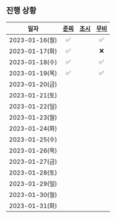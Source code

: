 ## 진행 상황

|      일자      | [준찌](https://github.com/juunzzi) | [조시](https://github.com/hyunrrr) | [무비](https://github.com/byhhh2) |
| :------------: | :--------------------------------: | :--------------------------------: | :---------------------------:|
| 2023-01-16(월) |                   ✅                 |                                    |✅|
| 2023-01-17(화) |                   ✅                 |                                    |❌|
| 2023-01-18(수) |                   ✅                 |                                    |✅|
| 2023-01-19(목) |                   ✅                 |                                    |✅|
| 2023-01-20(금) |                                    |                                    ||
| 2023-01-21(토) |                                    |                                    ||
| 2023-01-22(일) |                                    |                                    ||
| 2023-01-23(월) |                                    |                                    ||
| 2023-01-24(화) |                                    |                                    ||
| 2023-01-25(수) |                                    |                                    ||
| 2023-01-26(목) |                                    |                                    ||
| 2023-01-27(금) |                                    |                                    ||
| 2023-01-28(토) |                                    |                                    ||
| 2023-01-29(일) |                                    |                                    ||
| 2023-01-30(월) |                                    |                                    ||
| 2023-01-31(화) |                                    |                                    ||
